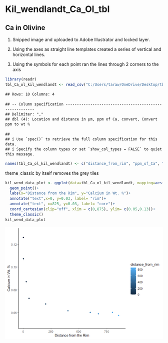 Kil\_wendlandt\_Ca\_Ol\_tbl
================

## Ca in Olivine

1.  Snipped image and uploaded to Adobe Illustrator and locked layer.

2.  Using the axes as straight line templates created a series of
    vertical and horizontal lines.

3.  Using the symbols for each point ran the lines through 2 corners to
    the axis

``` r
library(readr)
tbl_Ca_ol_kil_wendlandt <- read_csv("C:/Users/taraw/OneDrive/Desktop/tbl_Ca_ol_kil_wendlandt.csv")
```

    ## Rows: 10 Columns: 4

    ## -- Column specification --------------------------------------------------------
    ## Delimiter: ","
    ## dbl (4): Location and distance in μm, ppm of Ca, convert, Convert ppm to wt %

    ## 
    ## i Use `spec()` to retrieve the full column specification for this data.
    ## i Specify the column types or set `show_col_types = FALSE` to quiet this message.

``` r
names(tbl_Ca_ol_kil_wendlandt) <- c("distance_from_rim", "ppm_of_Ca", "convert_log", "wt_perc_Ca")
```

theme\_classic by itself removes the grey tiles

``` r
kil_wend_data_plot <- ggplot(data=tbl_Ca_ol_kil_wendlandt, mapping=aes(x=distance_from_rim, y=wt_perc_Ca, color=distance_from_rim))+
  geom_point()+
  labs(x="Distance from the Rim", y="Calcium in Wt. %")+
  annotate("text",x=0, y=0.03, label= "rim")+
  annotate("text", x=825, y=0.03, label= "core")+
  coord_cartesian(clip="off", xlim = c(0,875), ylim= c(0.05,0.13))+
  theme_classic()
kil_wend_data_plot
```

![](kil_wend_data_plot_files/figure-gfm/unnamed-chunk-2-1.png)<!-- -->
